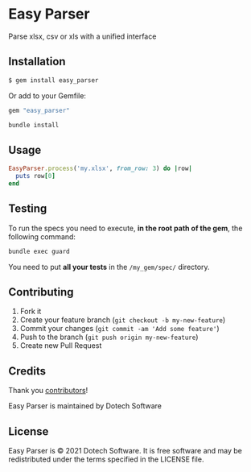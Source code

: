 # Easy Parser

Parse xlsx, csv or xls with a unified interface

## Installation

```bash
$ gem install easy_parser
```

Or add to your Gemfile:

```ruby
gem "easy_parser"
```

```bash
bundle install
```

## Usage

```ruby
EasyParser.process('my.xlsx', from_row: 3) do |row|
  puts row[0]
end
```

## Testing

To run the specs you need to execute, **in the root path of the gem**, the following command:

```bash
bundle exec guard
```

You need to put **all your tests** in the `/my_gem/spec/` directory.

## Contributing

1. Fork it
2. Create your feature branch (`git checkout -b my-new-feature`)
3. Commit your changes (`git commit -am 'Add some feature'`)
4. Push to the branch (`git push origin my-new-feature`)
5. Create new Pull Request

## Credits

Thank you [contributors](https://github.com/emilioeduardob/easy_parser/graphs/contributors)!

Easy Parser is maintained by Dotech Software

## License

Easy Parser is © 2021 Dotech Software. It is free software and may be redistributed under the terms specified in the LICENSE file.

